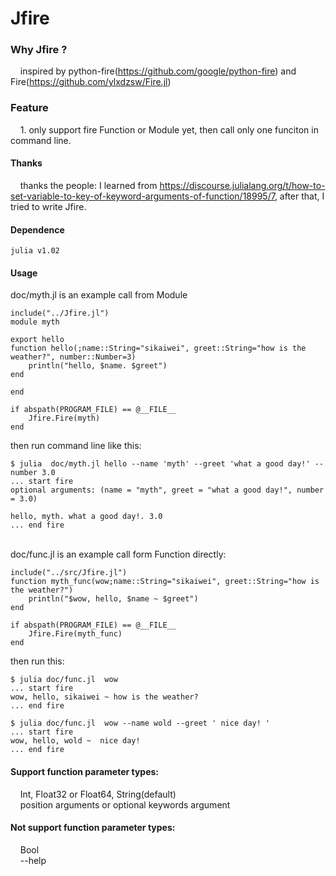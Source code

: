 # Jfire
### Why Jfire ? <br>
&nbsp;&nbsp;&nbsp;&nbsp;inspired by python-fire(https://github.com/google/python-fire) and Fire(https://github.com/ylxdzsw/Fire.jl) <br>
### Feature<br>
&nbsp;&nbsp;&nbsp;&nbsp;1. only support fire Function or Module yet, then call only one funciton in command line. <br>

#### Thanks<br>
&nbsp;&nbsp;&nbsp;&nbsp;thanks the  people: I learned from https://discourse.julialang.org/t/how-to-set-variable-to-key-of-keyword-arguments-of-function/18995/7, after that, I tried to write Jfire. <br>
#### Dependence<br>
```
julia v1.02
```

#### Usage<br>
doc/myth.jl is an example call from Module
```
include("../Jfire.jl")
module myth

export hello
function hello(;name::String="sikaiwei", greet::String="how is the weather?", number::Number=3)
	println("hello, $name. $greet")
end

end

if abspath(PROGRAM_FILE) == @__FILE__
	Jfire.Fire(myth)
end
```
then run command line like this:
```
$ julia  doc/myth.jl hello --name 'myth' --greet 'what a good day!' --number 3.0
... start fire
optional arguments: (name = "myth", greet = "what a good day!", number = 3.0)

hello, myth. what a good day!. 3.0
... end fire
```
<br> doc/func.jl is an example call form Function directly:
```
include("../src/Jfire.jl")
function myth_func(wow;name::String="sikaiwei", greet::String="how is the weather?")
	println("$wow, hello, $name ~ $greet")
end

if abspath(PROGRAM_FILE) == @__FILE__
	Jfire.Fire(myth_func)
end
```
then run this:
```
$ julia doc/func.jl  wow
... start fire
wow, hello, sikaiwei ~ how is the weather?
... end fire

$ julia doc/func.jl  wow --name wold --greet ' nice day! '
... start fire
wow, hello, wold ~  nice day!
... end fire
```

#### Support function parameter types:<br>
&nbsp;&nbsp;&nbsp;&nbsp;Int, Float32 or Float64, String(default)<br>
&nbsp;&nbsp;&nbsp;&nbsp;position arguments or optional keywords argument<br>

#### Not support function parameter types:<br>
&nbsp;&nbsp;&nbsp;&nbsp;Bool<br>
&nbsp;&nbsp;&nbsp;&nbsp;--help<br>



